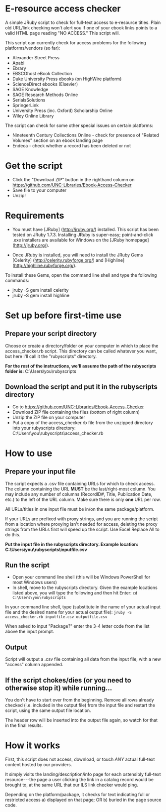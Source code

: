 # E-resource access checker
A simple JRuby script to check for full-text access to e-resource titles. Plain old URL/link checking won't alert you if one of your ebook links points to a valid HTML page reading "NO ACCESS." This script will.

This script can currently check for access problems for the following platforms/vendors (so far): 
- Alexander Street Press 
- Apabi
- Ebrary
- EBSCOhost eBook Collection
- Duke University Press ebooks (on HighWire platform)
- ScienceDirect ebooks (Elsevier)
- SAGE Knowledge
- SAGE Research Methods Online 
- SerialsSolutions
- SpringerLink 
- University Press (inc. Oxford) Scholarship Online
- Wiley Online Library

The script can check for some other special issues on certain platforms:
- Nineteenth Century Collections Online - check for presence of "Related Volumes" section on an ebook landing page
- Endeca - check whether a record has been deleted or not

# Get the script
- Click the "Download ZIP" button in the righthand column on https://github.com/UNC-Libraries/Ebook-Access-Checker
- Save file to your computer
- Unzip! 

# Requirements
- You must have [JRuby] (http://jruby.org/) installed. This script has been tested on JRuby 1.7.3. Installing JRuby is super-easy; point-and-click .exe installers are available for Windows on the [JRuby homepage] (http://jruby.org/).

- Once JRuby is installed, you will need to install the JRuby Gems [Celerity] (http://celerity.rubyforge.org/) and [Highline] (http://highline.rubyforge.org/).

To install these Gems, open the command line shell and type the following commands: 
- jruby -S gem install celerity
- jruby -S gem install highline

# Set up before first-time use
## Prepare your script directory
Choose or create a directory/folder on your computer in which to place the access_checker.rb script. This directory can be called whatever you want, but here I'll call it the "rubyscripts" directory. 

**For the rest of the instructions, we'll assume the path of the rubyscripts folder is:** C:\Users\you\rubyscripts

## Download the script and put it in the rubyscripts directory
* Go to https://github.com/UNC-Libraries/Ebook-Access-Checker
* Download ZIP file containing the files (bottom of right column)
* Unzip the ZIP file on your computer
* Put a copy of the access_checker.rb file from the unzipped directory into your rubyscripts directory: C:\Users\you\rubyscripts\access_checker.rb

# How to use
## Prepare your input file
The script expects a .csv file containing URLs for which to check access. The column containing the URL **MUST** be the last/right-most column. You may include any number of columns (RecordID#, Title, Publication Date, etc.) to the left of the URL column. 
Make sure there is only **one** URL per row.

All URLs/titles in one input file must be in/on the same package/platform. 

If your URLs are prefixed with proxy strings, and you are running the script from a location where proxying isn't needed for access, deleting the proxy strings from the URLs first will speed up the script. Use Excel Replace All to do this. 

**Put the input file in the rubyscripts directory. Example location: C:\Users\you\rubyscripts\inputfile.csv**

## Run the script
* Open your command line shell (this will be Windows PowerShell for most Windows users)
* In shell, move to the rubyscripts directory. Given the example locations listed above, you will type the following and then hit Enter: 
```cd C:\Users\you\rubyscripts```

In your command line shell, type (substitute in the name of your actual input file and the desired name for your actual output file): 
```jruby -S access_checker.rb inputfile.csv outputfile.csv```

When asked to input "Package?" enter the 3-4 letter code from the list above the input prompt.

## Output
Script will output a .csv file containing all data from the input file, with a new "access" column appended.

## If the script chokes/dies (or you need to otherwise stop it) while running...
You don't have to start over from the beginning. Remove all rows already checked (i.e. included in the output file) from the input file and restart the script, using the same output file location. 

The header row will be inserted into the output file again, so watch for that in the final results. 

# How it works
First, this script does not access, download, or touch *ANY* actual full-text content hosted by our providers. 

It simply visits the landing/description/info page for each ostensibly full-text resource---the page a user clicking the link in a catalog record would be brought to, at the same URL that our ILS link checker would ping. 

Depending on the platform/package, it checks for text indicating full or restricted access a) displayed on that page; OR b) buried in the page source code.
